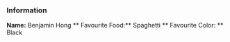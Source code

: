### Information

**Name:** Benjamin  Hong
** Favourite Food:** Spaghetti
** Favourite Color: ** Black
